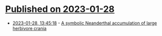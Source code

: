 # [Published on 2023-01-28](index.md)

* [2023-01-28, 13:45:18](https://news.ycombinator.com/item?id=34557514) - [A symbolic Neanderthal accumulation of large herbivore crania](https://www.nature.com/articles/s41562-022-01503-7)
